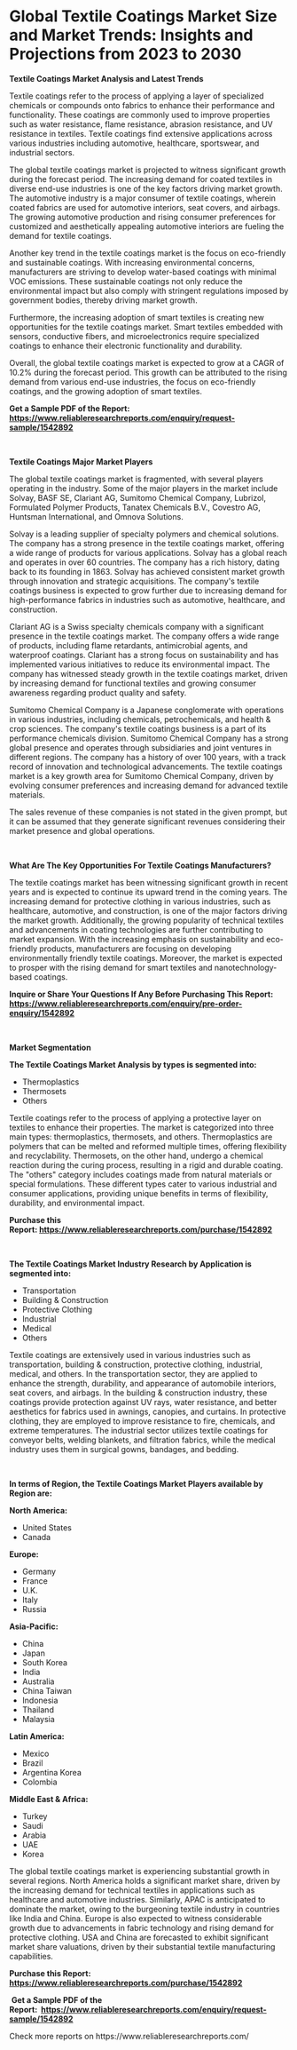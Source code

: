 <p><h1>Global Textile Coatings Market Size and Market Trends: Insights and Projections from 2023 to 2030</h1></p><p><strong>Textile Coatings Market Analysis and Latest Trends</strong></p>
<p><p>Textile coatings refer to the process of applying a layer of specialized chemicals or compounds onto fabrics to enhance their performance and functionality. These coatings are commonly used to improve properties such as water resistance, flame resistance, abrasion resistance, and UV resistance in textiles. Textile coatings find extensive applications across various industries including automotive, healthcare, sportswear, and industrial sectors.</p><p>The global textile coatings market is projected to witness significant growth during the forecast period. The increasing demand for coated textiles in diverse end-use industries is one of the key factors driving market growth. The automotive industry is a major consumer of textile coatings, wherein coated fabrics are used for automotive interiors, seat covers, and airbags. The growing automotive production and rising consumer preferences for customized and aesthetically appealing automotive interiors are fueling the demand for textile coatings.</p><p>Another key trend in the textile coatings market is the focus on eco-friendly and sustainable coatings. With increasing environmental concerns, manufacturers are striving to develop water-based coatings with minimal VOC emissions. These sustainable coatings not only reduce the environmental impact but also comply with stringent regulations imposed by government bodies, thereby driving market growth.</p><p>Furthermore, the increasing adoption of smart textiles is creating new opportunities for the textile coatings market. Smart textiles embedded with sensors, conductive fibers, and microelectronics require specialized coatings to enhance their electronic functionality and durability.</p><p>Overall, the global textile coatings market is expected to grow at a CAGR of 10.2% during the forecast period. This growth can be attributed to the rising demand from various end-use industries, the focus on eco-friendly coatings, and the growing adoption of smart textiles.</p></p>
<p><strong>Get a Sample PDF of the Report:&nbsp; <a href="https://www.reliableresearchreports.com/enquiry/request-sample/1542892">https://www.reliableresearchreports.com/enquiry/request-sample/1542892</a></strong></p>
<p>&nbsp;</p>
<p><strong>Textile Coatings Major Market Players</strong></p>
<p><p>The global textile coatings market is fragmented, with several players operating in the industry. Some of the major players in the market include Solvay, BASF SE, Clariant AG, Sumitomo Chemical Company, Lubrizol, Formulated Polymer Products, Tanatex Chemicals B.V., Covestro AG, Huntsman International, and Omnova Solutions.</p><p>Solvay is a leading supplier of specialty polymers and chemical solutions. The company has a strong presence in the textile coatings market, offering a wide range of products for various applications. Solvay has a global reach and operates in over 60 countries. The company has a rich history, dating back to its founding in 1863. Solvay has achieved consistent market growth through innovation and strategic acquisitions. The company's textile coatings business is expected to grow further due to increasing demand for high-performance fabrics in industries such as automotive, healthcare, and construction.</p><p>Clariant AG is a Swiss specialty chemicals company with a significant presence in the textile coatings market. The company offers a wide range of products, including flame retardants, antimicrobial agents, and waterproof coatings. Clariant has a strong focus on sustainability and has implemented various initiatives to reduce its environmental impact. The company has witnessed steady growth in the textile coatings market, driven by increasing demand for functional textiles and growing consumer awareness regarding product quality and safety.</p><p>Sumitomo Chemical Company is a Japanese conglomerate with operations in various industries, including chemicals, petrochemicals, and health & crop sciences. The company's textile coatings business is a part of its performance chemicals division. Sumitomo Chemical Company has a strong global presence and operates through subsidiaries and joint ventures in different regions. The company has a history of over 100 years, with a track record of innovation and technological advancements. The textile coatings market is a key growth area for Sumitomo Chemical Company, driven by evolving consumer preferences and increasing demand for advanced textile materials.</p><p>The sales revenue of these companies is not stated in the given prompt, but it can be assumed that they generate significant revenues considering their market presence and global operations.</p></p>
<p>&nbsp;</p>
<p><strong>What Are The Key Opportunities For Textile Coatings Manufacturers?</strong></p>
<p><p>The textile coatings market has been witnessing significant growth in recent years and is expected to continue its upward trend in the coming years. The increasing demand for protective clothing in various industries, such as healthcare, automotive, and construction, is one of the major factors driving the market growth. Additionally, the growing popularity of technical textiles and advancements in coating technologies are further contributing to market expansion. With the increasing emphasis on sustainability and eco-friendly products, manufacturers are focusing on developing environmentally friendly textile coatings. Moreover, the market is expected to prosper with the rising demand for smart textiles and nanotechnology-based coatings.</p></p>
<p><strong>Inquire or Share Your Questions If Any Before Purchasing This Report: <a href="https://www.reliableresearchreports.com/enquiry/pre-order-enquiry/1542892">https://www.reliableresearchreports.com/enquiry/pre-order-enquiry/1542892</a></strong></p>
<p>&nbsp;</p>
<p><strong>Market Segmentation</strong></p>
<p><strong>The Textile Coatings Market Analysis by types is segmented into:</strong></p>
<p><ul><li>Thermoplastics</li><li>Thermosets</li><li>Others</li></ul></p>
<p><p>Textile coatings refer to the process of applying a protective layer on textiles to enhance their properties. The market is categorized into three main types: thermoplastics, thermosets, and others. Thermoplastics are polymers that can be melted and reformed multiple times, offering flexibility and recyclability. Thermosets, on the other hand, undergo a chemical reaction during the curing process, resulting in a rigid and durable coating. The "others" category includes coatings made from natural materials or special formulations. These different types cater to various industrial and consumer applications, providing unique benefits in terms of flexibility, durability, and environmental impact.</p></p>
<p><strong>Purchase this Report:&nbsp;<a href="https://www.reliableresearchreports.com/purchase/1542892">https://www.reliableresearchreports.com/purchase/1542892</a></strong></p>
<p>&nbsp;</p>
<p><strong>The Textile Coatings Market Industry Research by Application is segmented into:</strong></p>
<p><ul><li>Transportation</li><li>Building & Construction</li><li>Protective Clothing</li><li>Industrial</li><li>Medical</li><li>Others</li></ul></p>
<p><p>Textile coatings are extensively used in various industries such as transportation, building & construction, protective clothing, industrial, medical, and others. In the transportation sector, they are applied to enhance the strength, durability, and appearance of automobile interiors, seat covers, and airbags. In the building & construction industry, these coatings provide protection against UV rays, water resistance, and better aesthetics for fabrics used in awnings, canopies, and curtains. In protective clothing, they are employed to improve resistance to fire, chemicals, and extreme temperatures. The industrial sector utilizes textile coatings for conveyor belts, welding blankets, and filtration fabrics, while the medical industry uses them in surgical gowns, bandages, and bedding.</p></p>
<p>&nbsp;</p>
<p><strong>In terms of Region, the Textile Coatings Market Players available by Region are:</strong></p>
<p>
    <p> <strong> North America: </strong>
        <ul>
            <li>United States</li>
            <li>Canada</li>
        </ul>
        </p> 
    <p> <strong> Europe: </strong>
        <ul>
            <li>Germany</li>
            <li>France</li>
            <li>U.K.</li>
            <li>Italy</li>
            <li>Russia</li>
        </ul>
        </p> 
    <p> <strong> Asia-Pacific: </strong>
        <ul>
            <li>China</li>
            <li>Japan</li>
            <li>South Korea</li>
            <li>India</li>
            <li>Australia</li>
            <li>China Taiwan</li>
            <li>Indonesia</li>
            <li>Thailand</li>
            <li>Malaysia</li>
        </ul>
        </p> 
    <p> <strong> Latin America: </strong>
        <ul>
            <li>Mexico</li>
            <li>Brazil</li>
            <li>Argentina Korea</li>
            <li>Colombia</li>
        </ul>
        </p> 
    <p> <strong> Middle East & Africa: </strong>
        <ul>
            <li>Turkey</li>
            <li>Saudi</li>
            <li>Arabia</li>
            <li>UAE</li>
            <li>Korea</li>
        </ul>
    </p>
    </p>
<p><p>The global textile coatings market is experiencing substantial growth in several regions. North America holds a significant market share, driven by the increasing demand for technical textiles in applications such as healthcare and automotive industries. Similarly, APAC is anticipated to dominate the market, owing to the burgeoning textile industry in countries like India and China. Europe is also expected to witness considerable growth due to advancements in fabric technology and rising demand for protective clothing. USA and China are forecasted to exhibit significant market share valuations, driven by their substantial textile manufacturing capabilities.</p></p>
<p><strong>Purchase this Report: <a href="https://www.reliableresearchreports.com/purchase/1542892">https://www.reliableresearchreports.com/purchase/1542892</a></strong></p>
<p>&nbsp;<strong>Get a Sample PDF of the Report:&nbsp;&nbsp;<a href="https://www.reliableresearchreports.com/enquiry/request-sample/1542892">https://www.reliableresearchreports.com/enquiry/request-sample/1542892</a></strong></p>
<p><strong></strong></p>
<p>Check more reports on https://www.reliableresearchreports.com/</p>
